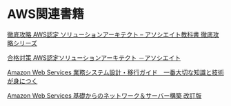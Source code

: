 # AWS関連書籍

[徹底攻略 AWS認定 ソリューションアーキテクト – アソシエイト教科書 徹底攻略シリーズ][1]

[合格対策 AWS認定ソリューションアーキテクト －アソシエイト][2]

[Amazon Web Services 業務システム設計・移行ガイド　一番大切な知識と技術が身につく][3]

[Amazon Web Services 基礎からのネットワーク＆サーバー構築 改訂版][4]

[1]:./[BOOK]B07M7S9GDL.md
[2]:./[BOOK]B01LZ2CBKB.md
[3]:./[BOOK]B0793JRHYC.md
[4]:./[BOOK]B06Y5ZSYY4.md
<!--
[]:./[BOOK].md
[]:./[BOOK].md
[]:./[BOOK].md
[]:./[BOOK].md
[]:./[BOOK].md
[]:./[BOOK].md
[]:./[BOOK].md
[]:./[BOOK].md
-->
